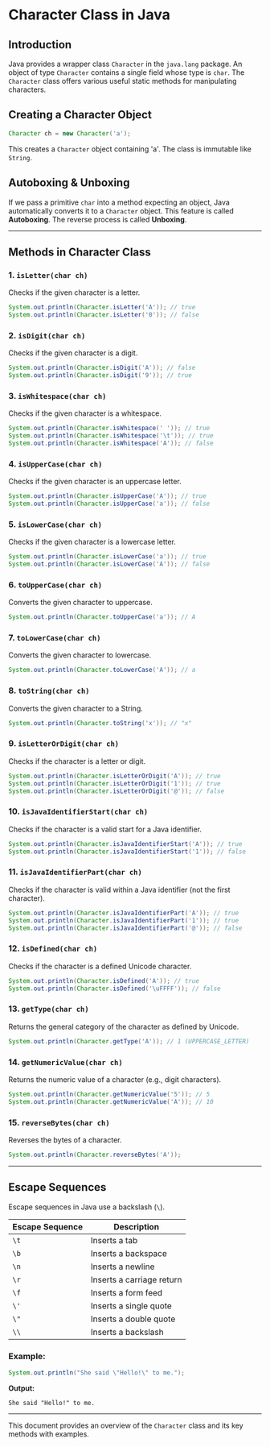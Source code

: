 # Character Class in Java

## Introduction
Java provides a wrapper class `Character` in the `java.lang` package. An object of type `Character` contains a single field whose type is `char`. The `Character` class offers various useful static methods for manipulating characters.

## Creating a Character Object
```java
Character ch = new Character('a');
```
This creates a `Character` object containing 'a'. The class is immutable like `String`.

## Autoboxing & Unboxing
If we pass a primitive `char` into a method expecting an object, Java automatically converts it to a `Character` object. This feature is called **Autoboxing**. The reverse process is called **Unboxing**.

---

## Methods in Character Class

### 1. `isLetter(char ch)`
Checks if the given character is a letter.
```java
System.out.println(Character.isLetter('A')); // true
System.out.println(Character.isLetter('0')); // false
```

### 2. `isDigit(char ch)`
Checks if the given character is a digit.
```java
System.out.println(Character.isDigit('A')); // false
System.out.println(Character.isDigit('9')); // true
```

### 3. `isWhitespace(char ch)`
Checks if the given character is a whitespace.
```java
System.out.println(Character.isWhitespace(' ')); // true
System.out.println(Character.isWhitespace('\t')); // true
System.out.println(Character.isWhitespace('A')); // false
```

### 4. `isUpperCase(char ch)`
Checks if the given character is an uppercase letter.
```java
System.out.println(Character.isUpperCase('A')); // true
System.out.println(Character.isUpperCase('a')); // false
```

### 5. `isLowerCase(char ch)`
Checks if the given character is a lowercase letter.
```java
System.out.println(Character.isLowerCase('a')); // true
System.out.println(Character.isLowerCase('A')); // false
```

### 6. `toUpperCase(char ch)`
Converts the given character to uppercase.
```java
System.out.println(Character.toUpperCase('a')); // A
```

### 7. `toLowerCase(char ch)`
Converts the given character to lowercase.
```java
System.out.println(Character.toLowerCase('A')); // a
```

### 8. `toString(char ch)`
Converts the given character to a String.
```java
System.out.println(Character.toString('x')); // "x"
```

### 9. `isLetterOrDigit(char ch)`
Checks if the character is a letter or digit.
```java
System.out.println(Character.isLetterOrDigit('A')); // true
System.out.println(Character.isLetterOrDigit('1')); // true
System.out.println(Character.isLetterOrDigit('@')); // false
```

### 10. `isJavaIdentifierStart(char ch)`
Checks if the character is a valid start for a Java identifier.
```java
System.out.println(Character.isJavaIdentifierStart('A')); // true
System.out.println(Character.isJavaIdentifierStart('1')); // false
```

### 11. `isJavaIdentifierPart(char ch)`
Checks if the character is valid within a Java identifier (not the first character).
```java
System.out.println(Character.isJavaIdentifierPart('A')); // true
System.out.println(Character.isJavaIdentifierPart('1')); // true
System.out.println(Character.isJavaIdentifierPart('@')); // false
```

### 12. `isDefined(char ch)`
Checks if the character is a defined Unicode character.
```java
System.out.println(Character.isDefined('A')); // true
System.out.println(Character.isDefined('\uFFFF')); // false
```

### 13. `getType(char ch)`
Returns the general category of the character as defined by Unicode.
```java
System.out.println(Character.getType('A')); // 1 (UPPERCASE_LETTER)
```

### 14. `getNumericValue(char ch)`
Returns the numeric value of a character (e.g., digit characters).
```java
System.out.println(Character.getNumericValue('5')); // 5
System.out.println(Character.getNumericValue('A')); // 10
```

### 15. `reverseBytes(char ch)`
Reverses the bytes of a character.
```java
System.out.println(Character.reverseBytes('A')); 
```

---

## Escape Sequences
Escape sequences in Java use a backslash (`\`).

| Escape Sequence | Description |
|----------------|-------------|
| `\t` | Inserts a tab |
| `\b` | Inserts a backspace |
| `\n` | Inserts a newline |
| `\r` | Inserts a carriage return |
| `\f` | Inserts a form feed |
| `\'` | Inserts a single quote |
| `\"` | Inserts a double quote |
| `\\` | Inserts a backslash |

### Example:
```java
System.out.println("She said \"Hello!\" to me.");
```
**Output:**
```
She said "Hello!" to me.
```

---

This document provides an overview of the `Character` class and its key methods with examples.

